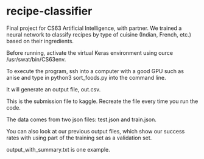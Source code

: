 # recipe-classifier
Final project for CS63 Artificial Intelligence, with partner. We trained a neural network to classify recipes by type of cuisine (Indian, French, etc.) based on their ingredients.

Before running, activate the virtual Keras environment using ource /usr/swat/bin/CS63env.

To execute the program, ssh into a computer with a good GPU such as anise and type in python3 sort_foods.py into the command line.

It will generate an output file, out.csv.

This is the submission file to kaggle. Recreate the file every time you run the code.

The data comes from two json files: test.json and train.json. 

You can also look at our previous output files, which show our success rates
with using part of the training set as a validation set. 

output_with_summary.txt is one example. 
